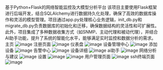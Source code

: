 ﻿基于Python+Flask的网络智能监控及大模型分析平台
   该项目主要使用Flask框架进行后端开发，结合SQLAlchemy进行数据持久化处理，确保了高效的数据库操作和灵活的模型管理。项目通过app.py处理核心业务逻辑，init_db.py和migrate_db.py负责数据库的初始化和迁移，确保数据结构的灵活性和可扩展性。此外，项目集成了多种数据收集方式（如SNMP、主动代理和被动代理），并结合AI助手功能，提升了系统的智能化水平，能够满足实时监控和数据分析的需求。
 主页
![image](https://github.com/user-attachments/assets/f74086bc-ef6a-438e-962b-1de6e53c373c)
注册页面
![image](https://github.com/user-attachments/assets/cb3ad550-22d9-4db0-8e5d-be2d2aedaa71)
仪表盘
![image](https://github.com/user-attachments/assets/cc0375f1-113c-4604-95a5-227d743dddd6)
设备管理中心
![image](https://github.com/user-attachments/assets/37def621-6076-4ee5-83de-633293fefa14)
添加设备
![image](https://github.com/user-attachments/assets/8c40448e-3c41-49b6-b62d-038ef00d0995)
告警中心
![image](https://github.com/user-attachments/assets/d01fa988-de3d-45d3-b7b8-ea84b897e8d0)
设备详细
![image](https://github.com/user-attachments/assets/c1084429-8f7e-4420-b10e-2f1305a9e324)
ai助手
![image](https://github.com/user-attachments/assets/1903d95f-4ee1-4cc0-b20e-4ad99a887fff)
网络分析与建议
![image](https://github.com/user-attachments/assets/a08cf620-964a-430b-9bd5-665bd8a3cad4)
设置
![image](https://github.com/user-attachments/assets/1d619582-c85c-42c6-b04b-5b78d8a3cbbc)
![image](https://github.com/user-attachments/assets/00c0ef9f-fb70-402f-a51c-6ef9447a0baf)
用户管理页面
![image](https://github.com/user-attachments/assets/df37e473-2411-4599-a224-3d74d07e4bf5)
ssh终端页面
![image](https://github.com/user-attachments/assets/ccfa6132-0642-4bfa-895c-2c7b5063da1c)
